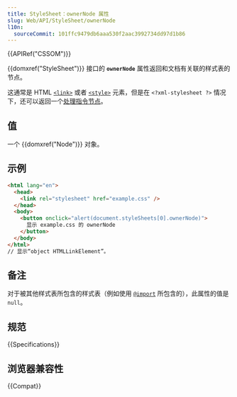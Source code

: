 ```yaml
---
title: StyleSheet：ownerNode 属性
slug: Web/API/StyleSheet/ownerNode
l10n:
  sourceCommit: 101ffc9479db6aaa530f2aac3992734dd97d1b86
---
```


{{APIRef("CSSOM")}}

{{domxref("StyleSheet")}} 接口的 **`ownerNode`** 属性返回和文档有关联的样式表的节点。

这通常是 HTML [`<link>`](/zh-CN/docs/Web/HTML/Element/link) 或者 [`<style>`](/zh-CN/docs/Web/HTML/Element/style) 元素，但是在 `<?xml-stylesheet ?>` 情况下，还可以返回一个[处理指令节点](/zh-CN/docs/Web/API/ProcessingInstruction)。

## 值

一个 {{domxref("Node")}} 对象。

## 示例

```html
<html lang="en">
  <head>
    <link rel="stylesheet" href="example.css" />
  </head>
  <body>
    <button onclick="alert(document.styleSheets[0].ownerNode)">
      显示 example.css 的 ownerNode
    </button>
  </body>
</html>
// 显示“object HTMLLinkElement”。
```

## 备注

对于被其他样式表所包含的样式表（例如使用 [`@import`](/zh-CN/docs/Web/CSS/@import) 所包含的），此属性的值是 `null`。

## 规范

{{Specifications}}

## 浏览器兼容性

{{Compat}}
